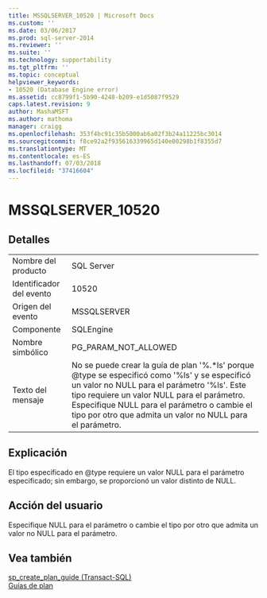 ```yaml
---
title: MSSQLSERVER_10520 | Microsoft Docs
ms.custom: ''
ms.date: 03/06/2017
ms.prod: sql-server-2014
ms.reviewer: ''
ms.suite: ''
ms.technology: supportability
ms.tgt_pltfrm: ''
ms.topic: conceptual
helpviewer_keywords:
- 10520 (Database Engine error)
ms.assetid: cc8799f1-5b90-4248-b209-e1d5087f9529
caps.latest.revision: 9
author: MashaMSFT
ms.author: mathoma
manager: craigg
ms.openlocfilehash: 353f4bc91c35b5000ab6a02f3b24a11225bc3014
ms.sourcegitcommit: f8ce92a2f935616339965d140e00298b1f8355d7
ms.translationtype: MT
ms.contentlocale: es-ES
ms.lasthandoff: 07/03/2018
ms.locfileid: "37416604"
---
```

# <a name="mssqlserver10520"></a>MSSQLSERVER_10520
    
## <a name="details"></a>Detalles  
  
|||  
|-|-|  
|Nombre del producto|SQL Server|  
|Identificador del evento|10520|  
|Origen del evento|MSSQLSERVER|  
|Componente|SQLEngine|  
|Nombre simbólico|PG_PARAM_NOT_ALLOWED|  
|Texto del mensaje|No se puede crear la guía de plan '%.*ls' porque @type se especificó como '%ls' y se especificó un valor no NULL para el parámetro '%ls'. Este tipo requiere un valor NULL para el parámetro. Especifique NULL para el parámetro o cambie el tipo por otro que admita un valor no NULL para el parámetro.|  
  
## <a name="explanation"></a>Explicación  
 El tipo especificado en @type requiere un valor NULL para el parámetro especificado; sin embargo, se proporcionó un valor distinto de NULL.  
  
## <a name="user-action"></a>Acción del usuario  
 Especifique NULL para el parámetro o cambie el tipo por otro que admita un valor no NULL para el parámetro.  
  
## <a name="see-also"></a>Vea también  
 [sp_create_plan_guide &#40;Transact-SQL&#41;](/sql/relational-databases/system-stored-procedures/sp-create-plan-guide-transact-sql)   
 [Guías de plan](../performance/plan-guides.md)  
  
  
